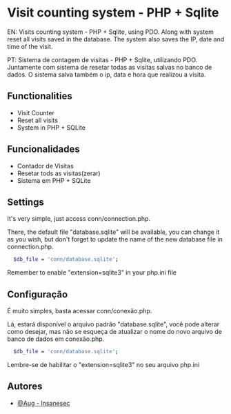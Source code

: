 
# Visit counting system - PHP + Sqlite


EN: Visits counting system - PHP + Sqlite, using PDO. Along with system reset all visits saved in the database. The system also saves the IP, date and time of the visit.

PT: Sistema de contagem de visitas - PHP + Sqlite, utilizando PDO. Juntamente com sistema de resetar todas as visitas salvas no banco de dados. O sistema salva também o ip, data e hora que realizou a visita.




## Functionalities

- Visit Counter
- Reset all visits
- System in PHP + SQLite

## Funcionalidades

- Contador de Visitas
- Resetar tods as visitas(zerar)
- Sistema em PHP +  SQLite


## Settings

It's very simple, just access conn/connection.php.

There, the default file "database.sqlite" will be available, you can change it as you wish, but don't forget to update the name of the new database file in connection.php.

```bash
  $db_file = 'conn/database.sqlite';
```
Remember to enable "extension=sqlite3" in your php.ini file




## Configuração

É muito simples, basta acessar conn/conexão.php.

Lá, estará disponível o arquivo padrão "database.sqlite", você pode alterar como desejar, mas não se esqueça de atualizar o nome do novo arquivo de banco de dados em conexão.php.

```bash
  $db_file = 'conn/database.sqlite';
```
Lembre-se de habilitar o "extension=sqlite3" no seu arquivo php.ini

## Autores

- [@Aug - Insanesec](https://github.com/insanesec)

